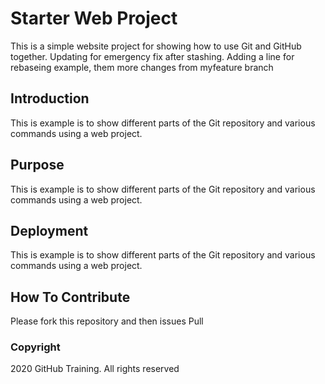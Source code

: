 # Starter Web Project

This is a simple website project for
showing how to use Git and GitHub together.
Updating for emergency fix after stashing.
Adding a line for rebaseing example, them more changes from myfeature branch

## Introduction

This is example is to show different parts of the Git repository and
various commands using a web project.

## Purpose

This is example is to show different parts of the Git repository and
various commands using a web project.

## Deployment

This is example is to show different parts of the Git repository and
various commands using a web project.

## How To Contribute
Please fork this repository and then issues Pull

### Copyright
2020 GitHub Training. All rights reserved
